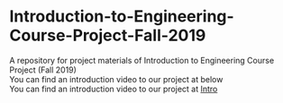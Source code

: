# Introduction-to-Engineering-Course-Project-Fall-2019
A repository for project materials of Introduction to Engineering Course Project (Fall 2019)  
You can find an introduction video to our project at below  
You can find an introduction video to our project at [Intro](https://youtu.be/rrz9HCv8Tlc)  